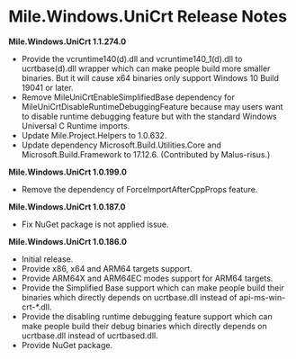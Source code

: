 ﻿# Mile.Windows.UniCrt Release Notes

**Mile.Windows.UniCrt 1.1.274.0**

- Provide the vcruntime140(d).dll and vcruntime140_1(d).dll to ucrtbase(d).dll
  wrapper which can make people build more smaller binaries. But it will cause
  x64 binaries only support Windows 10 Build 19041 or later.
- Remove MileUniCrtEnableSimplifiedBase dependency for
  MileUniCrtDisableRuntimeDebuggingFeature because may users want to disable
  runtime debugging feature but with the standard Windows Universal C Runtime
  imports.
- Update Mile.Project.Helpers to 1.0.632.
- Update dependency Microsoft.Build.Utilities.Core and Microsoft.Build.Framework
  to 17.12.6. (Contributed by Malus-risus.)

**Mile.Windows.UniCrt 1.0.199.0**

- Remove the dependency of ForceImportAfterCppProps feature.

**Mile.Windows.UniCrt 1.0.187.0**

- Fix NuGet package is not applied issue.

**Mile.Windows.UniCrt 1.0.186.0**

- Initial release.
- Provide x86, x64 and ARM64 targets support.
- Provide ARM64X and ARM64EC modes support for ARM64 targets.
- Provide the Simplified Base support which can make people build their binaries
  which directly depends on ucrtbase.dll instead of api-ms-win-crt-*.dll.
- Provide the disabling runtime debugging feature support which can make people
  build their debug binaries which directly depends on ucrtbase.dll instead of
  ucrtbased.dll.
- Provide NuGet package.
